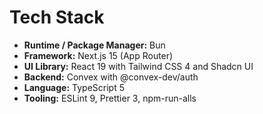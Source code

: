 # Tech Stack

- **Runtime / Package Manager:** Bun
- **Framework:** Next.js 15 (App Router)
- **UI Library:** React 19 with Tailwind CSS 4 and Shadcn UI
- **Backend:** Convex with @convex-dev/auth
- **Language:** TypeScript 5
- **Tooling:** ESLint 9, Prettier 3, npm-run-alls
